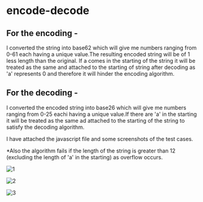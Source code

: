 # encode-decode

## For the encoding -
I converted the string into base62 which will give me numbers ranging from 0-61 each having a unique value.The resulting encoded string will be of 1 less length than the original. If a comes in the starting of the string it will be treated as the same and attached to the starting of string after decoding as 'a' represents 0 and therefore it will hinder the encoding algorithm.


## For the decoding - 
I converted the encoded string into base26 which will give me numbers ranging from 0-25 eachi having a unique value.If there are 'a' in the starting it will be treated as the same ad attached to the starting of the string to satisfy the decoding algorithm.

I have attached the javascript file and some screenshots of the test cases.

*Also the algorithm fails if the length of the string is greater than 12 (excluding the length of 'a' in the starting) as overflow occurs. 


![1](https://user-images.githubusercontent.com/55437843/114132884-cc45db00-9922-11eb-9030-f85eba4ae546.png)

![2](https://user-images.githubusercontent.com/55437843/114132898-d1a32580-9922-11eb-8962-c2512504d639.png)

![3](https://user-images.githubusercontent.com/55437843/114132904-d49e1600-9922-11eb-95d8-6cc8f60190c1.png)
